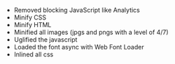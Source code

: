 * Removed blocking JavaScript like Analytics
* Minify CSS
* Minify HTML
* Minified all images (jpgs and pngs with a level of 4/7)
* Uglified the javascript
* Loaded the font async with Web Font Loader
* Inlined all css